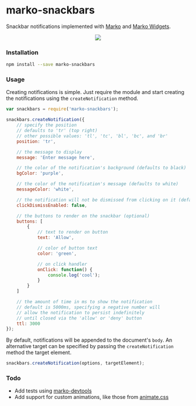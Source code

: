 # marko-snackbars

Snackbar notifications implemented with [Marko](https://github.com/marko-js/marko) and [Marko Widgets](https://github.com/marko-js/marko-widgets).

<p align='center'>
    <img src='https://media.giphy.com/media/3oriNVIZjxeyBhCXhS/giphy.gif'/>
</p>

### Installation

```sh
npm install --save marko-snackbars
```

### Usage

Creating notifications is simple. Just require the module and start creating the notifications using the `createNotification` method.

```js
var snackbars = require('marko-snackbars');

snackbars.createNotification({
    // specify the position
    // defaults to 'tr' (top right)
    // other possible values: 'tl', 'tc', 'bl', 'bc', and 'br'
    position: 'tr',

    // the message to display
    message: 'Enter message here',

    // the color of the notification's background (defaults to black)
    bgColor: 'purple',

    // the color of the notification's message (defaults to white)
    messageColor: 'white',

    // the notification will not be dismissed from clicking on it (defaults to true)
    clickDismissEnabled: false,

    // the buttons to render on the snackbar (optional)
    buttons: [
        {
            // text to render on button
            text: 'Allow',

            // color of button text
            color: 'green',

            // on click handler
            onClick: function() {
                console.log('cool');
            }
        }
    ]

    // the amount of time in ms to show the notification
    // default is 5000ms, specifying a negative number will
    // allow the notification to persist indefinitely
    // until closed via the 'allow' or 'deny' button
    ttl: 3000
});

```

By default, notifications will be appended to the document's `body`. An alternative target can be specified by passing the `createNotification` method the target element.

```js
snackbars.createNotification(options, targetElement);
```

### Todo
- Add tests using [marko-devtools](https://github.com/mlrawlings/marko-devtools)
- Add support for custom animations, like those from [animate.css](https://github.com/daneden/animate.css)
